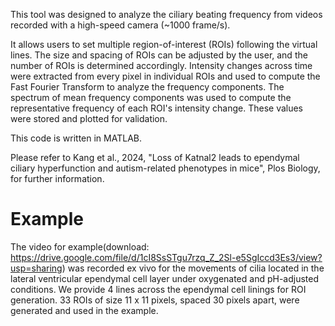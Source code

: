 This tool was designed to analyze the ciliary beating frequency from videos recorded with a high-speed camera (~1000 frame/s).  
  
It allows users to set multiple region-of-interest (ROIs) following the virtual lines. The size and spacing of ROIs can be adjusted by the user, and the number of ROIs is determined accordingly. Intensity changes across time were extracted from every pixel in individual ROIs and used to compute the Fast Fourier Transform to analyze the frequency components. The spectrum of mean frequency components was used to compute the representative frequency of each ROI's intensity change. These values were stored and plotted for validation.  
  
This code is written in MATLAB.  
  
Please refer to Kang et al., 2024, "Loss of Katnal2 leads to ependymal ciliary hyperfunction and autism-related phenotypes in mice", Plos Biology, for further information.  
  
# Example
The video for example(download: https://drive.google.com/file/d/1cI8SsSTgu7rzq_Z_2Sl-e5SgIccd3Es3/view?usp=sharing) was recorded ex vivo for the movements of cilia located in the lateral ventricular ependymal cell layer under oxygenated and pH-adjusted conditions. We provide 4 lines across the ependymal cell linings for ROI generation. 33 ROIs of size 11 x 11 pixels, spaced 30 pixels apart, were generated and used in the example.
